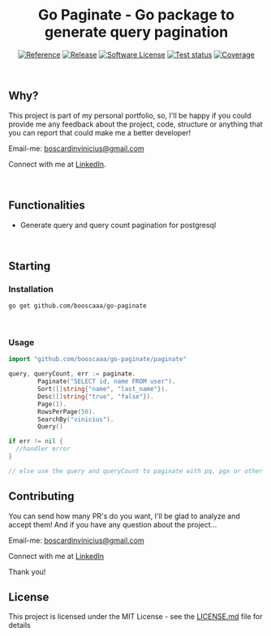 <p align="center">
  <h1 align="center">Go Paginate - Go package to generate query pagination</h1>
  <p align="center">
    <a href="https://pkg.go.dev/github.com/booscaaa/go-paginate"><img alt="Reference" src="https://img.shields.io/badge/go-reference-purple?style=for-the-badge"></a>
    <a href="https://github.com/booscaaa/go-paginate/releases/latest"><img alt="Release" src="https://img.shields.io/github/v/release/booscaaa/go-paginate.svg?style=for-the-badge"></a>
    <a href="/LICENSE"><img alt="Software License" src="https://img.shields.io/badge/license-MIT-red.svg?style=for-the-badge"></a>
    <a href="https://github.com/booscaaa/go-paginate/actions/workflows/test.yaml"><img alt="Test status" src="https://img.shields.io/github/workflow/status/booscaaa/go-paginate/Test?label=TESTS&style=for-the-badge"></a>
    <a href="https://codecov.io/gh/booscaaa/go-paginate"><img alt="Coverage" src="https://img.shields.io/codecov/c/github/booscaaa/go-paginate/master.svg?style=for-the-badge"></a>
  </p>
</p>

<br>

## Why?

This project is part of my personal portfolio, so, I'll be happy if you could provide me any feedback about the project, code, structure or anything that you can report that could make me a better developer!

Email-me: boscardinvinicius@gmail.com

Connect with me at [LinkedIn](https://www.linkedin.com/in/booscaaa/).

<br>

## Functionalities

- Generate query and query count pagination for postgresql

<br>

## Starting

### Installation

```sh
go get github.com/booscaaa/go-paginate
```

<br>

### Usage

```go
import "github.com/booscaaa/go-paginate/paginate"

query, queryCount, err := paginate.
		Paginate("SELECT id, name FROM user").
		Sort([]string{"name", "last_name"}).
		Desc([]string{"true", "false"}).
		Page(1).
		RowsPerPage(50).
		SearchBy("vinicius").
		Query()

if err != nil {
  //handler error
}

// else use the query and queryCount to paginate with pq, pgx or other
```

## Contributing

You can send how many PR's do you want, I'll be glad to analyze and accept them! And if you have any question about the project...

Email-me: boscardinvinicius@gmail.com

Connect with me at [LinkedIn](https://www.linkedin.com/in/booscaaa/)

Thank you!

## License

This project is licensed under the MIT License - see the [LICENSE.md](https://github.com/booscaaa/go-paginate/blob/master/LICENSE) file for details
